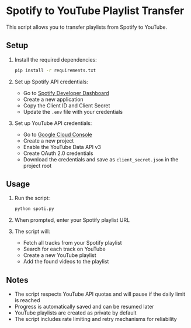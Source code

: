 # Spotify to YouTube Playlist Transfer

This script allows you to transfer playlists from Spotify to YouTube.

## Setup

1. Install the required dependencies:
   ```bash
   pip install -r requirements.txt
   ```

2. Set up Spotify API credentials:
   - Go to [Spotify Developer Dashboard](https://developer.spotify.com/dashboard)
   - Create a new application
   - Copy the Client ID and Client Secret
   - Update the `.env` file with your credentials

3. Set up YouTube API credentials:
   - Go to [Google Cloud Console](https://console.cloud.google.com/)
   - Create a new project
   - Enable the YouTube Data API v3
   - Create OAuth 2.0 credentials
   - Download the credentials and save as `client_secret.json` in the project root

## Usage

1. Run the script:
   ```bash
   python spoti.py
   ```

2. When prompted, enter your Spotify playlist URL

3. The script will:
   - Fetch all tracks from your Spotify playlist
   - Search for each track on YouTube
   - Create a new YouTube playlist
   - Add the found videos to the playlist

## Notes

- The script respects YouTube API quotas and will pause if the daily limit is reached
- Progress is automatically saved and can be resumed later
- YouTube playlists are created as private by default
- The script includes rate limiting and retry mechanisms for reliability 